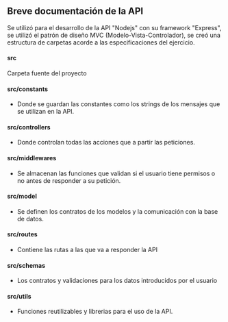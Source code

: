 ## Breve documentación de la API

Se utilizó para el desarrollo de la API "Nodejs" con su framework "Express", se utilizó el patrón de diseño MVC (Modelo-Vista-Controlador), se creó una estructura de carpetas acorde a las especificaciones del ejercicio.

#### src
Carpeta fuente del proyecto
#### src/constants
- Donde se guardan las constantes como los strings de los mensajes que se utilizan en la API.
#### src/controllers
- Donde controlan todas las acciones que a partir las peticiones.
#### src/middlewares
- Se almacenan las funciones que validan si el usuario tiene permisos o no antes de responder a su petición.
#### src/model
- Se definen los contratos de los modelos y la comunicación con la base de datos.
#### src/routes
- Contiene las rutas a las que va a responder la API
#### src/schemas
- Los contratos y validaciones para los datos introducidos por el usuario
#### src/utils
- Funciones reutilizables y librerias para el uso de la API.

